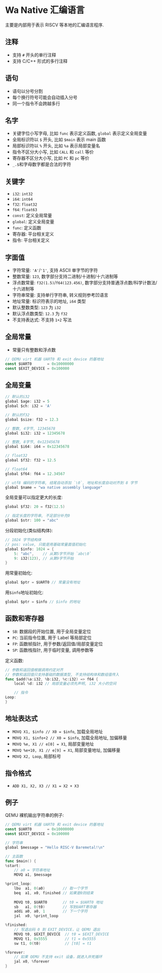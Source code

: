 # Wa Native 汇编语言

主要是内部用于表示 RISCV 等本地的汇编语言程序.

## 注释

- 支持 `#` 开头的单行注释
- 支持 C/C++ 形式的多行注释

## 语句

- 语句以分号分割
- 每个换行符号可能会自动插入分号
- 同一个指令不会跨越多行

## 名字

- 关键字位小写字母, 比如 `func` 表示定义函数, `global` 表示定义全局变量
- 全局标识符以 `$` 开头, 比如 `$main` 表示 main 函数
- 局部标识符以 `%` 开头, 比如 `%a` 表示局部变量名
- 指令不区分大小写, 比如 `CALL` 和 `call` 等价
- 寄存器不区分大小写, 比如 `PC` 和 `pc` 等价
- `_.$`和字母数字都是合法的字符

## 关键字

- `i32`: `int32`
- `i64`: `int64`
- `f32`: `float32`
- `f64`: `float63`
- `const`: 定义全局常量
- `global`: 定义全局变量
- `func`: 定义函数
- 寄存器: 平台相关定义
- 指令: 平台相关定义

## 字面值

- 字符常量: `'A'`/`'1'`, 支持 ASCII 单字节的字符
- 整数常量: `123`, 数字部分支持二进制/十进制/十六进制等
- 浮点数常量: `f32(1.5)`/`f64(123.456)`, 数字部分支持普通浮点数/科学计数法/十六进制等
- 字符串常量: 支持单行字符串, 转义规则参考凹语言
- 地址常量: 标识符表示的地址, `i64` 类型
- 默认整数类型: `123` 为 `i32`
- 默认浮点数类型: `12.3` 为 `f32`
- 不支持表达式: 不支持 `1+2` 写法

## 全局常量

- 常量只有整数和浮点数

```go
// QEMU virt 机器 UART0 和 exit device 的基地址
const $UART0       = 0x10000000
const $EXIT_DEVICE = 0x100000 
```

## 全局变量

```go
// 默认的i32
global $age: i32 = 5
global $ch: i32 = 'A'

// 默认的f32
global $size: f32 = 12.3

// 整数, 4字节, 12345678 
global $i32: i32 = 12345678

// 整数, 8字节, 0x12345678
global $i64: i64 = 0x12345678

// float32
global $f32: f32 = 12.5

// float64
global $f64: f64 = 12.34567

// utf8 编码的字符串, 结尾自动添加 `\0`, 地址和长度自动对齐到 8 字节
global $name = "wa native assembly language"
```

全局变量可以指定更大的长度:

```go
global $f32: 20 = f32(12.5)

// 指定长度的字符串, 不足部分补充0
global $str: 100 = "abc"
```

分段初始化(类似结构体):

```go
// 1024 字节结构体
// pos: value, 只能是用基础常量面值初始化
global $info: 1024 = {
    5: "abc",    // 从第5字节开始 `abc\0`
    9: i32(123), // 从第9字节开始
}
```

用常量初始化:

```go
global $ptr = $UART0 // 常量没有地址
```

用`$info`地址初始化:

```go
global $ptr = $info // $info 的地址
```

## 函数和寄存器

- `SB`: 数据段的开始位置, 用于全局变量定位
- `PC`: 当前指令位置, 用于 Label 等局部定位
- `FP`: 函数帧指针, 用于参数/返回值/局部变量定位
- `SP`: 函数栈指针, 用于临时变量, 调用参数等

定义函数:

```go
// 参数和返回值根据调用约定对齐
// 参数和返回值只支持基础的数据类型, 不支持结构体和数组值传入
func $add(%a:i32, %b:i32, %c:i32) => f64 {
    local %d: i32 // 局部变量必须先声明, i32 大小的空间

    // 指令
Loop:
}
```

## 地址表达式

- `MOVQ X1, $info // X0 = $info`, 加载全局地址
- `MOVQ X1, $info+2 // X0 = $info`, 加载全局地址, 加偏移量
- `MOVQ %e, X1 // e[0] = X1`, 局部变量地址
- `MOVQ %e+10, X1 // e[9] = X1`, 局部变量地址, 加偏移量
- `MOVQ X2, Loop`, 局部标号

## 指令格式

- `ADD X1, X2, X3 // X1 = X2 + X3`

## 例子

QEMU 裸机输出字符串的例子:

```go
// QEMU virt 机器 UART0 和 exit device 的基地址
const $UART0       = 0x10000000
const $EXIT_DEVICE = 0x100000

// 字符串
global $message = "Hello RISC-V Baremetal!\n"

// 主函数
func $main() {
%start:
    // a0 = 字符串地址
    MOVQ a1, $message

%print_loop:
    lbu  a1, 0(a0)        // 取一个字节
    beq  a1, x0, finished // 如果是0则结束
   
    MOVQ t0, $UART0       // t0 = $UART0 地址
    sb   a1, 0(t0)        // 写到UART寄存器
    addi a0, a0, 1        // 下一个字符
    jal  x0, %print_loop

%finished:
    // 写退出码 0 到 EXIT_DEVICE，让 QEMU 退出
    MOVQ t0, $EXIT_DEVICE  // t0 = $EXIT_DEVICE
    MOVQ t1, 0x5555        // t1 = 0x5555
    sw t1, 0(t0)           // [t0] = t1

%forever:
    // 如果 QEMU 不支持 exit 设备，就进入并死循环
    jal x0, %forever
}
```
